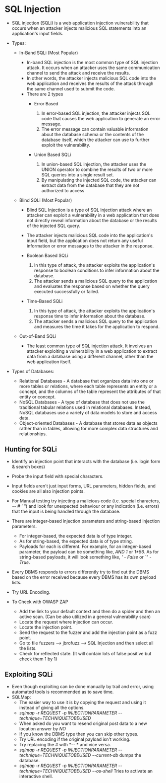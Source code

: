 # SQL Injection
* SQL injection (SQLi) is a web application injection vulnerability that occurs when an attacker injects malicious SQL statements into an application's input fields.
* Types:
  - In-Band SQLi (Most Popular)
    * In-band SQL injection is the most common type of SQL injection attack. It occurs when an attacker uses the same communication channel to send the attack and receive the results.
    * In other words, the attacker injects malicious SQL code into the web application and receives the results of the attack through the same channel used to submit the code.
    * There are 2 types
      * Error Based
        1. In error-based SQL injection, the attacker injects SQL code that causes the web application to generate an error message.
        2. The error message can contain valuable information about the database schema or the contents of the database itself, which the attacker can use to further exploit the vulnerability. 
         
      * Union Based SQLi
        1.  In union-based SQL injection, the attacker uses the UNION operator to combine the results of two or more SQL queries into a single result set.
        2.  By manipulating the injected SQL code, the attacker can extract data from the database that they are not authorized to access

  - Blind SQLi (Most Popular)
    * Blind SQL Injection is a type of SQL Injection attack where an attacker can exploit a vulnerability in a web application that does not directly reveal information about the database or the results of the injected SQL query.
    *  The attacker injects malicious SQL code into the application's input field, but the application does not return any useful information or error messages to the attacker in the response.
      
    * Boolean Based SQLi
        1.  In this type of attack, the attacker exploits the application's response to boolean conditions to infer information about the database.
        2.  The attacker sends a malicious SQL query to the application and evaluates the response based on whether the query executed successfully or failed. 

    * Time-Based SQLi
        1.  In this type of attack, the attacker exploits the application's response time to infer information about the database.
        2.  The attacker sends a malicious SQL query to the application and measures the time it takes for the application to respond. 

  - Out-of-Band SQLi
    * The least common type of SQL injection attack. It involves an attacker exploiting a vulnerability in a web application to extract data from a database using a different channel, other than the web application itself.

* Types of Databases:
  - Relational Databases - A database that organizes data into one or more tables or relations, where each table represents an entity or a concept, and the columns of the table represent the attributes of that entity or concept.
  - NoSQL Databases - A type of database that does not use the traditional tabular relations used in relational databases. Instead, NoSQL databases use a variety of data models to store and access data.
  - Object-oriented Databases - A database that stores data as objects rather than in tables, allowing for more complex data structures and relationships.

## Hunting for SQLi
* Identify an injection point that interacts with the database (i.e. login form & search boxes)
* Probe the input field with special characters.
* Input fields aren't just input forms, URL parameters, hidden fields, and cookies are all also injection points.
* For Manual testing try injecting a malicious code (i.e. special characters, *-- # ' "*) and look for unexpected behaviour or any indication (i.e. errors) that the input is being handled through the database.
* There are integer-based injection parameters and string-based injection parameters.
  - For integer-based, the expected data is of type integer.
  - As for string-based, the expected data is of type string.
  - Payloads for each is different. For example, for an integer-based parameter, the payload can be something like, *AND 1* or *1\*56*. As for string-based payloads, it will look something like, *' - False* or *`" - True*.

* Every DBMS responds to errors differently try to find out the DBMS based on the error received because every DBMS has its own payload lists.
* Try URL Encoding.
* To Check with OWASP ZAP
  - Add the link to your default context and then do a spider and then an active scan. (Can be also utilized in a general vulnerability scan)
  - Locate the request where injection can occur.
  - Locate the injection point.
  - Send the request to the fuzzer and add the injection point as a fuzz point.
  - Go to file fuzzers --> jbrofuzz --> SQL Injection and then select all the lists.
  - Check for reflected state. (It will contain lots of false positive but check them 1 by 1)

## Exploiting SQLi
* Even though exploiting can be done manually by trail and error, using automated tools is recommended as to save time.
* SQLMap:
  - The easier way to use it is by copying the request and using it instead of giving all the options.
  - *sqlmap -r REQUEST -p INJECTIONPARAMETER --technique=TECHNIQUETOBEUSED*
  - When asked do you want to resend original post data to a new location answer by *NO*
  - If you know the DBMS type then you can skip other types.
  - Try URL encoding if the original payload isn't working.
  - Try replacing the *#* with *-- * and vice versa.
  - *sqlmap -r REQUEST -p INJECTIONPARAMETER --technique=TECHNIQUETOBEUSED --current-db* dumps the database.
  - *sqlmap -r REQUEST -p INJECTIONPARAMETER --technique=TECHNIQUETOBEUSED --os-shell* Tries to activate an interactive shell.
